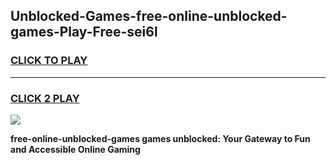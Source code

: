 
## Unblocked-Games-free-online-unblocked-games-Play-Free-sei6l
<h3>
<a href="https://premium76.site?title=free-online-unblocked-games&ref=22A">CLICK TO PLAY</a></h3>
<hr>

<h3>
<a href="https://premium76.site?title=free-online-unblocked-games&ref=22A">CLICK 2 PLAY</a>
  
</h3>

<a href="https://premium76.site?title=free-online-unblocked-games&ref=22A"><img src="https://clearcache.store/games.png"></a>


**free-online-unblocked-games games unblocked: Your Gateway to Fun and Accessible Online Gaming**
